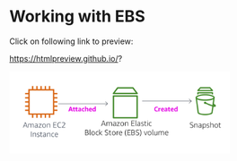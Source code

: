 # Working with EBS

Click on following link to preview:

https://htmlpreview.github.io/?

![Screenshot](image.png)